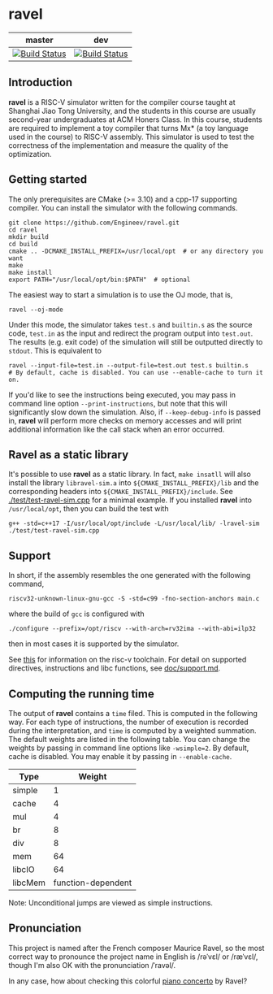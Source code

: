 # ravel

| master | dev|
|---     |--- |
|[![Build Status](https://travis-ci.com/Engineev/ravel.svg?token=t7LhMb4BZCM8Q58kCnsH&branch=master)](https://travis-ci.com/Engineev/ravel) |[![Build Status](https://travis-ci.com/Engineev/ravel.svg?token=t7LhMb4BZCM8Q58kCnsH&branch=dev)](https://travis-ci.com/Engineev/ravel)


## Introduction

**ravel** is a RISC-V simulator written for the compiler course taught at 
Shanghai Jiao Tong University, and the students in this course are usually second-year
undergraduates at ACM Honers Class. In this course, students are required to
implement a toy compiler that turns Mx* (a toy language used in the course) to
RISC-V assembly. This simulator is used to test the correctness of the 
implementation and measure the quality of the optimization.  

## Getting started
The only prerequisites are CMake (>= 3.10) and a cpp-17 supporting compiler.
You can install the simulator with the following commands.
```shell script
git clone https://github.com/Engineev/ravel.git
cd ravel
mkdir build
cd build
cmake .. -DCMAKE_INSTALL_PREFIX=/usr/local/opt  # or any directory you want
make 
make install
export PATH="/usr/local/opt/bin:$PATH"  # optional
```

The easiest way to start a simulation is to use the OJ mode, that is,
```shell script
ravel --oj-mode
```
Under this mode, the simulator takes `test.s` and `builtin.s` as the source
code, `test.in` as the input and redirect the program output into `test.out`.
The results (e.g. exit code) of the simulation will still be outputted directly
to `stdout`. This is equivalent to
```shell script
ravel --input-file=test.in --output-file=test.out test.s builtin.s
# By default, cache is disabled. You can use --enable-cache to turn it on.
```

If you'd like to see the instructions being executed, you may pass in command
line option `--print-instructions`, but note that this will significantly slow down the 
simulation. Also, if `--keep-debug-info` is passed in, **ravel** will perform more checks on 
memory accesses and will print additional information like the call stack when an error occurred.

## Ravel as a static library
It's possible to use **ravel** as a static library. In fact, `make insatll` will also install the library 
`libravel-sim.a` into `${CMAKE_INSTALL_PREFIX}/lib` and the corresponding headers into 
`${CMAKE_INSTALL_PREFIX}/include`. See [./test/test-ravel-sim.cpp](./test/test-ravel-sim.cpp) for a minimal example.
If you installed **ravel** into `/usr/local/opt`, then you can build the test with
```shell script
g++ -std=c++17 -I/usr/local/opt/include -L/usr/local/lib/ -lravel-sim ./test/test-ravel-sim.cpp
```


## Support

In short, if the assembly resembles the one generated with the following 
command,
```shell script
riscv32-unknown-linux-gnu-gcc -S -std=c99 -fno-section-anchors main.c
```
where the build of `gcc` is configured with
```shell script
./configure --prefix=/opt/riscv --with-arch=rv32ima --with-abi=ilp32
```
then in most cases it is supported by the simulator.

[comment]: <> (For LLVM users, the command should be )

[comment]: <> (```shell script)

[comment]: <> (llc --march=riscv32 --mattr=+m main.ll)

[comment]: <> (```)
See [this](https://github.com/riscv/riscv-gnu-toolchain) for information on the
risc-v toolchain. For detail on supported directives, instructions and libc
functions, see [doc/support.md](./doc/support.md).  

## Computing the running time
The output of **ravel** contains a `time` filed. This is computed in the 
following way. For each type of instructions, the number of execution is 
recorded during the interpretation, and `time` is computed by a weighted 
summation. The default weights are listed in the following table.
You can change the weights by passing in command line options like 
`-wsimple=2`. By default, cache is disabled. You may enable it by passing in
`--enable-cache`. 

| Type   | Weight |
|---     |---     |
|simple  | 1
|cache   | 4
|mul     | 4
|br      | 8
|div     | 8
|mem     | 64
|libcIO  | 64
|libcMem | function-dependent

Note: Unconditional jumps are viewed as simple instructions.

## Pronunciation

This project is named after the French composer Maurice Ravel, so the most correct way to pronounce the project name
in English is /rəˈvɛl/ or /ræˈvɛl/, though I'm also OK with the pronunciation /ˈravəl/. 

In any case, how about checking this colorful [piano concerto](https://youtu.be/cJOW5mlhH_Y) by Ravel?

